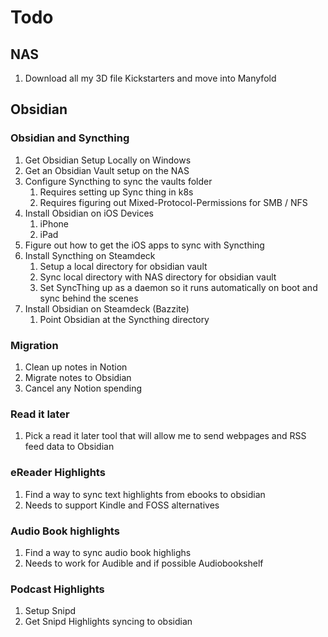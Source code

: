 # Todo

## NAS

1. Download all my 3D file Kickstarters and move into Manyfold

## Obsidian

### Obsidian and Syncthing

1. Get Obsidian Setup Locally on Windows
2. Get an Obsidian Vault setup on the NAS
3. Configure Syncthing to sync the vaults folder
   1. Requires setting up Sync thing in k8s
   2. Requires figuring out Mixed-Protocol-Permissions for SMB / NFS
4. Install Obsidian on iOS Devices
   1. iPhone
   2. iPad
5. Figure out how to get the iOS apps to sync with Syncthing
6. Install Syncthing on Steamdeck
   1. Setup a local directory for obsidian vault
   2. Sync local directory with NAS directory for obsidian vault
   3. Set SyncThing up as a daemon so it runs automatically on boot and sync behind the scenes
7. Install Obsidian on Steamdeck (Bazzite)
   1. Point Obsidian at the Syncthing directory

### Migration

1. Clean up notes in Notion
2. Migrate notes to Obsidian
3. Cancel any Notion spending

### Read it later

1. Pick a read it later tool that will allow me to send webpages and RSS feed data to Obsidian

### eReader Highlights

1. Find a way to sync text highlights from ebooks to obsidian
2. Needs to support Kindle and FOSS alternatives

### Audio Book highlights

1. Find a way to sync audio book highlighs
2. Needs to work for Audible and if possible Audiobookshelf

### Podcast Highlights

1. Setup Snipd
2. Get Snipd Highlights syncing to obsidian

